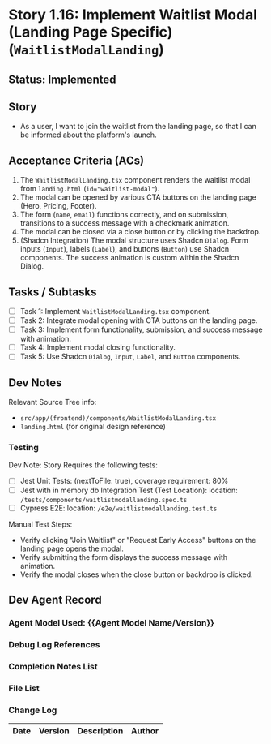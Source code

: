 # Story 1.16: Implement Waitlist Modal (Landing Page Specific) (`WaitlistModalLanding`)

## Status: Implemented

## Story

- As a user, I want to join the waitlist from the landing page, so that I can be informed about the platform's launch.

## Acceptance Criteria (ACs)

1.  The `WaitlistModalLanding.tsx` component renders the waitlist modal from `landing.html` (`id="waitlist-modal"`).
2.  The modal can be opened by various CTA buttons on the landing page (Hero, Pricing, Footer).
3.  The form (`name`, `email`) functions correctly, and on submission, transitions to a success message with a checkmark animation.
4.  The modal can be closed via a close button or by clicking the backdrop.
5.  (Shadcn Integration) The modal structure uses Shadcn `Dialog`. Form inputs (`Input`), labels (`Label`), and buttons (`Button`) use Shadcn components. The success animation is custom within the Shadcn Dialog.

## Tasks / Subtasks

- [ ] Task 1: Implement `WaitlistModalLanding.tsx` component.
- [ ] Task 2: Integrate modal opening with CTA buttons on the landing page.
- [ ] Task 3: Implement form functionality, submission, and success message with animation.
- [ ] Task 4: Implement modal closing functionality.
- [ ] Task 5: Use Shadcn `Dialog`, `Input`, `Label`, and `Button` components.

## Dev Notes

Relevant Source Tree info:
- `src/app/(frontend)/components/WaitlistModalLanding.tsx`
- `landing.html` (for original design reference)

### Testing

Dev Note: Story Requires the following tests:

- [ ] Jest Unit Tests: (nextToFile: true), coverage requirement: 80%
- [ ] Jest with in memory db Integration Test (Test Location): location: `/tests/components/waitlistmodallanding.spec.ts`
- [ ] Cypress E2E: location: `/e2e/waitlistmodallanding.test.ts`

Manual Test Steps:
- Verify clicking "Join Waitlist" or "Request Early Access" buttons on the landing page opens the modal.
- Verify submitting the form displays the success message with animation.
- Verify the modal closes when the close button or backdrop is clicked.

## Dev Agent Record

### Agent Model Used: {{Agent Model Name/Version}}

### Debug Log References

### Completion Notes List

### File List

### Change Log

| Date | Version | Description | Author |
| :--- | :------ | :---------- | :----- |
